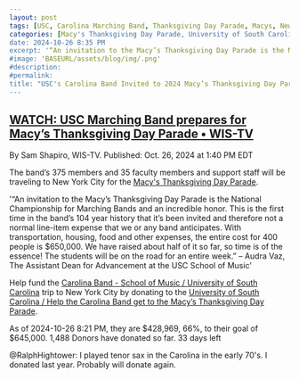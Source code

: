```yaml
---
layout: post
tags: [USC, Carolina Marching Band, Thanksgiving Day Parade, Macys, New York City, fundraising, Columbia, South Carolina, WIS-TV]
categories: [Macy's Thanksgiving Day Parade, University of South Carolina Marching Band]
date: 2024-10-26 8:35 PM
excerpt: '“An invitation to the Macy’s Thanksgiving Day Parade is the National Championship for Marching Bands and an incredible honor. This is the first time in the band’s 104 year history that it’s been invited and therefore not a normal line-item expense that we or any band anticipates. With transportation, housing, food and other expenses, the entire cost for 400 people is $650,000. We have raised about half of it so far, so time is of the essence! The students will be on the road for an entire week.” – Audra Vaz, The Assistant Dean for Advancement at the USC School of Music.'
#image: 'BASEURL/assets/blog/img/.png'
#description:
#permalink:
title: "USC's Carolina Band Invited to 2024 Macy’s Thanksgiving Day Parade."
---
```



## [WATCH: USC Marching Band prepares for Macy’s Thanksgiving Day Parade • WIS-TV](https://www.wistv.com/2024/10/26/usc-marching-band-prepares-macys-thanksgiving-day-parade/)

By Sam Shapiro, WIS-TV. Published: Oct. 26, 2024 at 1:40 PM EDT

The band’s 375 members and 35 faculty members and support staff will be traveling to New York City for the [Macy's Thanksgiving Day Parade](https://www.macys.com/).

'“An invitation to the Macy’s Thanksgiving Day Parade is the National Championship for Marching Bands and an incredible honor. This is the first time in the band’s 104 year history that it’s been invited and therefore not a normal line-item expense that we or any band anticipates. With transportation, housing, food and other expenses, the entire cost for 400 people is $650,000. We have raised about half of it so far, so time is of the essence! The students will be on the road for an entire week.” – Audra Vaz, The Assistant Dean for Advancement at the USC School of Music'

Help fund the [Carolina Band - School of Music / University of South Carolina](https://sc.edu/study/colleges_schools/music/ensembles/usc_bands/athletic_bands/carolina_band/index.php) trip to New York City by donating to the [University of South Carolina / Help the Carolina Band get to the Macy’s Thanksgiving Day Parade](https://crowdfunding.sc.edu/project/38530).

As of 2024-10-26 8:21 PM, they are $428,969, 66%, to their goal of $645,000. 1,488 Donors have donated so far. 33 days left

@RalphHightower: I played tenor sax in the Carolina in the early 70's. I donated last year. Probably will donate again.
